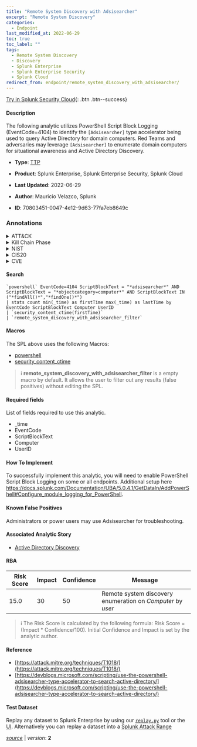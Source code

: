 ```yaml
---
title: "Remote System Discovery with Adsisearcher"
excerpt: "Remote System Discovery"
categories:
  - Endpoint
last_modified_at: 2022-06-29
toc: true
toc_label: ""
tags:
  - Remote System Discovery
  - Discovery
  - Splunk Enterprise
  - Splunk Enterprise Security
  - Splunk Cloud
redirect_from: endpoint/remote_system_discovery_with_adsisearcher/
---
```




[Try in Splunk Security Cloud](https://www.splunk.com/en_us/cyber-security.html){: .btn .btn--success}

#### Description

The following analytic utilizes PowerShell Script Block Logging (EventCode=4104) to identify the `[Adsisearcher]` type accelerator being used to query Active Directory for domain computers. Red Teams and adversaries may leverage `[Adsisearcher]` to enumerate domain computers for situational awareness and Active Directory Discovery.

- **Type**: [TTP](https://github.com/splunk/security_content/wiki/Detection-Analytic-Types)
- **Product**: Splunk Enterprise, Splunk Enterprise Security, Splunk Cloud

- **Last Updated**: 2022-06-29
- **Author**: Mauricio Velazco, Splunk
- **ID**: 70803451-0047-4e12-9d63-77fa7eb8649c

### Annotations
<details>
  <summary>ATT&CK</summary>

<div markdown="1">

#### [ATT&CK](https://attack.mitre.org/)

| ID          | Technique   | Tactic         |
| ----------- | ----------- |--------------- |
| [T1018](https://attack.mitre.org/techniques/T1018/) | Remote System Discovery | Discovery |

</div>
</details>


<details>
  <summary>Kill Chain Phase</summary>

<div markdown="1">

* Exploitation


</div>
</details>


<details>
  <summary>NIST</summary>

<div markdown="1">

* DE.CM



</div>
</details>

<details>
  <summary>CIS20</summary>

<div markdown="1">

* CIS 10



</div>
</details>

<details>
  <summary>CVE</summary>

<div markdown="1">


</div>
</details>


#### Search

```
`powershell` EventCode=4104 ScriptBlockText = "*adsisearcher*" AND ScriptBlockText = "*objectcategory=computer*" AND ScriptBlockText IN ("*findAll()*","*findOne()*") 
| stats count min(_time) as firstTime max(_time) as lastTime by EventCode ScriptBlockText Computer UserID 
| `security_content_ctime(firstTime)` 
| `remote_system_discovery_with_adsisearcher_filter`
```

#### Macros
The SPL above uses the following Macros:
* [powershell](https://github.com/splunk/security_content/blob/develop/macros/powershell.yml)
* [security_content_ctime](https://github.com/splunk/security_content/blob/develop/macros/security_content_ctime.yml)

> :information_source:
> **remote_system_discovery_with_adsisearcher_filter** is a empty macro by default. It allows the user to filter out any results (false positives) without editing the SPL.



#### Required fields
List of fields required to use this analytic.
* _time
* EventCode
* ScriptBlockText
* Computer
* UserID



#### How To Implement
To successfully implement this analytic, you will need to enable PowerShell Script Block Logging on some or all endpoints. Additional setup here https://docs.splunk.com/Documentation/UBA/5.0.4.1/GetDataIn/AddPowerShell#Configure_module_logging_for_PowerShell.
#### Known False Positives
Administrators or power users may use Adsisearcher for troubleshooting.

#### Associated Analytic Story
* [Active Directory Discovery](/stories/active_directory_discovery)




#### RBA

| Risk Score  | Impact      | Confidence   | Message      |
| ----------- | ----------- |--------------|--------------|
| 15.0 | 30 | 50 | Remote system discovery enumeration on $Computer$ by $user$ |


> :information_source:
> The Risk Score is calculated by the following formula: Risk Score = (Impact * Confidence/100). Initial Confidence and Impact is set by the analytic author.


#### Reference

* [https://attack.mitre.org/techniques/T1018/](https://attack.mitre.org/techniques/T1018/)
* [https://devblogs.microsoft.com/scripting/use-the-powershell-adsisearcher-type-accelerator-to-search-active-directory/](https://devblogs.microsoft.com/scripting/use-the-powershell-adsisearcher-type-accelerator-to-search-active-directory/)



#### Test Dataset
Replay any dataset to Splunk Enterprise by using our [`replay.py`](https://github.com/splunk/attack_data#using-replaypy) tool or the [UI](https://github.com/splunk/attack_data#using-ui).
Alternatively you can replay a dataset into a [Splunk Attack Range](https://github.com/splunk/attack_range#replay-dumps-into-attack-range-splunk-server)




[*source*](https://github.com/splunk/security_content/tree/develop/detections/endpoint/remote_system_discovery_with_adsisearcher.yml) \| *version*: **2**